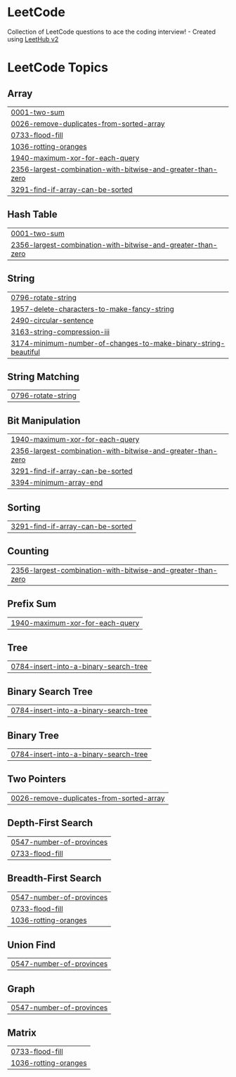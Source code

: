 # LeetCode
Collection of LeetCode questions to ace the coding interview! - Created using [LeetHub v2](https://github.com/arunbhardwaj/LeetHub-2.0)

<!---LeetCode Topics Start-->
# LeetCode Topics
## Array
|  |
| ------- |
| [0001-two-sum](https://github.com/swarupcs/LeetCode/tree/master/0001-two-sum) |
| [0026-remove-duplicates-from-sorted-array](https://github.com/swarupcs/LeetCode/tree/master/0026-remove-duplicates-from-sorted-array) |
| [0733-flood-fill](https://github.com/swarupcs/LeetCode/tree/master/0733-flood-fill) |
| [1036-rotting-oranges](https://github.com/swarupcs/LeetCode/tree/master/1036-rotting-oranges) |
| [1940-maximum-xor-for-each-query](https://github.com/swarupcs/LeetCode/tree/master/1940-maximum-xor-for-each-query) |
| [2356-largest-combination-with-bitwise-and-greater-than-zero](https://github.com/swarupcs/LeetCode/tree/master/2356-largest-combination-with-bitwise-and-greater-than-zero) |
| [3291-find-if-array-can-be-sorted](https://github.com/swarupcs/LeetCode/tree/master/3291-find-if-array-can-be-sorted) |
## Hash Table
|  |
| ------- |
| [0001-two-sum](https://github.com/swarupcs/LeetCode/tree/master/0001-two-sum) |
| [2356-largest-combination-with-bitwise-and-greater-than-zero](https://github.com/swarupcs/LeetCode/tree/master/2356-largest-combination-with-bitwise-and-greater-than-zero) |
## String
|  |
| ------- |
| [0796-rotate-string](https://github.com/swarupcs/LeetCode/tree/master/0796-rotate-string) |
| [1957-delete-characters-to-make-fancy-string](https://github.com/swarupcs/LeetCode/tree/master/1957-delete-characters-to-make-fancy-string) |
| [2490-circular-sentence](https://github.com/swarupcs/LeetCode/tree/master/2490-circular-sentence) |
| [3163-string-compression-iii](https://github.com/swarupcs/LeetCode/tree/master/3163-string-compression-iii) |
| [3174-minimum-number-of-changes-to-make-binary-string-beautiful](https://github.com/swarupcs/LeetCode/tree/master/3174-minimum-number-of-changes-to-make-binary-string-beautiful) |
## String Matching
|  |
| ------- |
| [0796-rotate-string](https://github.com/swarupcs/LeetCode/tree/master/0796-rotate-string) |
## Bit Manipulation
|  |
| ------- |
| [1940-maximum-xor-for-each-query](https://github.com/swarupcs/LeetCode/tree/master/1940-maximum-xor-for-each-query) |
| [2356-largest-combination-with-bitwise-and-greater-than-zero](https://github.com/swarupcs/LeetCode/tree/master/2356-largest-combination-with-bitwise-and-greater-than-zero) |
| [3291-find-if-array-can-be-sorted](https://github.com/swarupcs/LeetCode/tree/master/3291-find-if-array-can-be-sorted) |
| [3394-minimum-array-end](https://github.com/swarupcs/LeetCode/tree/master/3394-minimum-array-end) |
## Sorting
|  |
| ------- |
| [3291-find-if-array-can-be-sorted](https://github.com/swarupcs/LeetCode/tree/master/3291-find-if-array-can-be-sorted) |
## Counting
|  |
| ------- |
| [2356-largest-combination-with-bitwise-and-greater-than-zero](https://github.com/swarupcs/LeetCode/tree/master/2356-largest-combination-with-bitwise-and-greater-than-zero) |
## Prefix Sum
|  |
| ------- |
| [1940-maximum-xor-for-each-query](https://github.com/swarupcs/LeetCode/tree/master/1940-maximum-xor-for-each-query) |
## Tree
|  |
| ------- |
| [0784-insert-into-a-binary-search-tree](https://github.com/swarupcs/LeetCode/tree/master/0784-insert-into-a-binary-search-tree) |
## Binary Search Tree
|  |
| ------- |
| [0784-insert-into-a-binary-search-tree](https://github.com/swarupcs/LeetCode/tree/master/0784-insert-into-a-binary-search-tree) |
## Binary Tree
|  |
| ------- |
| [0784-insert-into-a-binary-search-tree](https://github.com/swarupcs/LeetCode/tree/master/0784-insert-into-a-binary-search-tree) |
## Two Pointers
|  |
| ------- |
| [0026-remove-duplicates-from-sorted-array](https://github.com/swarupcs/LeetCode/tree/master/0026-remove-duplicates-from-sorted-array) |
## Depth-First Search
|  |
| ------- |
| [0547-number-of-provinces](https://github.com/swarupcs/LeetCode/tree/master/0547-number-of-provinces) |
| [0733-flood-fill](https://github.com/swarupcs/LeetCode/tree/master/0733-flood-fill) |
## Breadth-First Search
|  |
| ------- |
| [0547-number-of-provinces](https://github.com/swarupcs/LeetCode/tree/master/0547-number-of-provinces) |
| [0733-flood-fill](https://github.com/swarupcs/LeetCode/tree/master/0733-flood-fill) |
| [1036-rotting-oranges](https://github.com/swarupcs/LeetCode/tree/master/1036-rotting-oranges) |
## Union Find
|  |
| ------- |
| [0547-number-of-provinces](https://github.com/swarupcs/LeetCode/tree/master/0547-number-of-provinces) |
## Graph
|  |
| ------- |
| [0547-number-of-provinces](https://github.com/swarupcs/LeetCode/tree/master/0547-number-of-provinces) |
## Matrix
|  |
| ------- |
| [0733-flood-fill](https://github.com/swarupcs/LeetCode/tree/master/0733-flood-fill) |
| [1036-rotting-oranges](https://github.com/swarupcs/LeetCode/tree/master/1036-rotting-oranges) |
<!---LeetCode Topics End-->
























































































































































































































































































































































